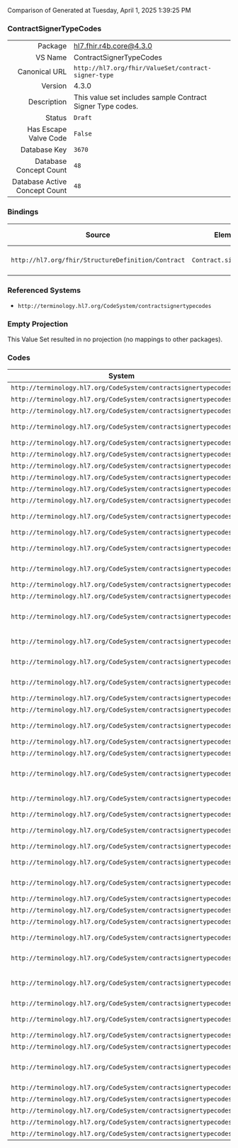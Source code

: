 Comparison of 
Generated at Tuesday, April 1, 2025 1:39:25 PM

### ContractSignerTypeCodes

|      |     |
| ---: | --- |
| Package | hl7.fhir.r4b.core@4.3.0 |
| VS Name | ContractSignerTypeCodes |
| Canonical URL | `http://hl7.org/fhir/ValueSet/contract-signer-type` |
| Version | 4.3.0 |
| Description | This value set includes sample Contract Signer Type codes. |
| Status | `Draft` |
| Has Escape Valve Code | `False` |
| Database Key | `3670` |
| Database Concept Count | `48` |
| Database Active Concept Count | `48` |
### Bindings

| Source | Element | Binding | Strength | Element Short |
| ------ | ------- | ------- | -------- | ------------- |
| `http://hl7.org/fhir/StructureDefinition/Contract` | `Contract.signer.type` | `http://hl7.org/fhir/ValueSet/contract-signer-type` | `Preferred` | Contract Signatory Role |

### Referenced Systems

* `http://terminology.hl7.org/CodeSystem/contractsignertypecodes`
### Empty Projection

This Value Set resulted in no projection (no mappings to other packages).

### Codes

| System | Code | Display |
| ------ | ---- | ------- |
| `http://terminology.hl7.org/CodeSystem/contractsignertypecodes` | `AFFL` | Affiliate |
| `http://terminology.hl7.org/CodeSystem/contractsignertypecodes` | `AGNT` | Agent |
| `http://terminology.hl7.org/CodeSystem/contractsignertypecodes` | `AMENDER` | Amender |
| `http://terminology.hl7.org/CodeSystem/contractsignertypecodes` | `ASSIGNED` | Assigned Entity |
| `http://terminology.hl7.org/CodeSystem/contractsignertypecodes` | `AUT` | Author |
| `http://terminology.hl7.org/CodeSystem/contractsignertypecodes` | `AUTHN` | Authenticator |
| `http://terminology.hl7.org/CodeSystem/contractsignertypecodes` | `CIT` | Citizen |
| `http://terminology.hl7.org/CodeSystem/contractsignertypecodes` | `CLAIMANT` | Claimant |
| `http://terminology.hl7.org/CodeSystem/contractsignertypecodes` | `COAUTH` | Co-Author |
| `http://terminology.hl7.org/CodeSystem/contractsignertypecodes` | `CONSENTER` | Consenter |
| `http://terminology.hl7.org/CodeSystem/contractsignertypecodes` | `CONSWIT` | Consent Witness |
| `http://terminology.hl7.org/CodeSystem/contractsignertypecodes` | `CONT` | Contact |
| `http://terminology.hl7.org/CodeSystem/contractsignertypecodes` | `COPART` | Co-Participant |
| `http://terminology.hl7.org/CodeSystem/contractsignertypecodes` | `COVPTY` | Covered Party |
| `http://terminology.hl7.org/CodeSystem/contractsignertypecodes` | `DELEGATEE` | Delegatee |
| `http://terminology.hl7.org/CodeSystem/contractsignertypecodes` | `DEPEND` | Dependent |
| `http://terminology.hl7.org/CodeSystem/contractsignertypecodes` | `DPOWATT` | Durable Power of Attorney |
| `http://terminology.hl7.org/CodeSystem/contractsignertypecodes` | `EMGCON` | Emergency Contact |
| `http://terminology.hl7.org/CodeSystem/contractsignertypecodes` | `EVTWIT` | Event Witness |
| `http://terminology.hl7.org/CodeSystem/contractsignertypecodes` | `EXCEST` | Executor of Estate |
| `http://terminology.hl7.org/CodeSystem/contractsignertypecodes` | `GRANTEE` | Grantee |
| `http://terminology.hl7.org/CodeSystem/contractsignertypecodes` | `GRANTOR` | Grantor |
| `http://terminology.hl7.org/CodeSystem/contractsignertypecodes` | `GUADLTM` | Guardian ad lidem |
| `http://terminology.hl7.org/CodeSystem/contractsignertypecodes` | `GUAR` | Guarantor |
| `http://terminology.hl7.org/CodeSystem/contractsignertypecodes` | `GUARD` | Guardian |
| `http://terminology.hl7.org/CodeSystem/contractsignertypecodes` | `HPOWATT` | Healthcare Power of Attorney |
| `http://terminology.hl7.org/CodeSystem/contractsignertypecodes` | `HPROV` | Healthcare Provider |
| `http://terminology.hl7.org/CodeSystem/contractsignertypecodes` | `INF` | Informant |
| `http://terminology.hl7.org/CodeSystem/contractsignertypecodes` | `INSBJ` | Investigation Subject |
| `http://terminology.hl7.org/CodeSystem/contractsignertypecodes` | `INTPRT` | Interpreter |
| `http://terminology.hl7.org/CodeSystem/contractsignertypecodes` | `LEGAUTHN` | Legal Authenticator |
| `http://terminology.hl7.org/CodeSystem/contractsignertypecodes` | `NMDINS` | Named Insured |
| `http://terminology.hl7.org/CodeSystem/contractsignertypecodes` | `NOK` | Next of Kin |
| `http://terminology.hl7.org/CodeSystem/contractsignertypecodes` | `NOTARY` | Notary |
| `http://terminology.hl7.org/CodeSystem/contractsignertypecodes` | `PAT` | Patient |
| `http://terminology.hl7.org/CodeSystem/contractsignertypecodes` | `POWATT` | Power of Attorney |
| `http://terminology.hl7.org/CodeSystem/contractsignertypecodes` | `PRIMAUTH` | Primary Author |
| `http://terminology.hl7.org/CodeSystem/contractsignertypecodes` | `PRIRECIP` | Primary Responsible Party |
| `http://terminology.hl7.org/CodeSystem/contractsignertypecodes` | `RECIP` | Recipient |
| `http://terminology.hl7.org/CodeSystem/contractsignertypecodes` | `RESPRSN` | Responsible Party |
| `http://terminology.hl7.org/CodeSystem/contractsignertypecodes` | `REVIEWER` | Reviewer |
| `http://terminology.hl7.org/CodeSystem/contractsignertypecodes` | `SOURCE` | Source |
| `http://terminology.hl7.org/CodeSystem/contractsignertypecodes` | `SPOWATT` | Special Power of Attorney |
| `http://terminology.hl7.org/CodeSystem/contractsignertypecodes` | `TRANS` | Transcriber |
| `http://terminology.hl7.org/CodeSystem/contractsignertypecodes` | `VALID` | Validator |
| `http://terminology.hl7.org/CodeSystem/contractsignertypecodes` | `VERF` | Verifier |
| `http://terminology.hl7.org/CodeSystem/contractsignertypecodes` | `WIT` | Witness |
| `http://terminology.hl7.org/CodeSystem/contractsignertypecodes` | `delegator` | Delegator |

